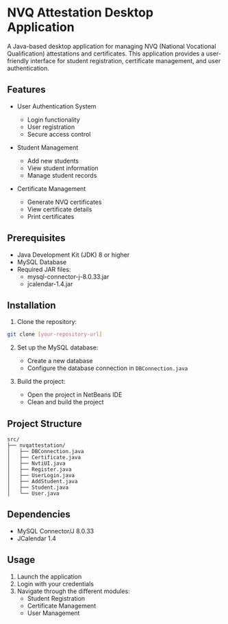 # NVQ Attestation Desktop Application

A Java-based desktop application for managing NVQ (National Vocational Qualification) attestations and certificates. This application provides a user-friendly interface for student registration, certificate management, and user authentication.

## Features

- User Authentication System
  - Login functionality
  - User registration
  - Secure access control

- Student Management
  - Add new students
  - View student information
  - Manage student records

- Certificate Management
  - Generate NVQ certificates
  - View certificate details
  - Print certificates

## Prerequisites

- Java Development Kit (JDK) 8 or higher
- MySQL Database
- Required JAR files:
  - mysql-connector-j-8.0.33.jar
  - jcalendar-1.4.jar

## Installation

1. Clone the repository:
```bash
git clone [your-repository-url]
```

2. Set up the MySQL database:
   - Create a new database
   - Configure the database connection in `DBConnection.java`

3. Build the project:
   - Open the project in NetBeans IDE
   - Clean and build the project

## Project Structure

```
src/
├── nvqattestation/
│   ├── DBConnection.java
│   ├── Certificate.java
│   ├── NvtiUI.java
│   ├── Register.java
│   ├── UserLogin.java
│   ├── AddStudent.java
│   ├── Student.java
│   └── User.java
```

## Dependencies

- MySQL Connector/J 8.0.33
- JCalendar 1.4

## Usage

1. Launch the application
2. Login with your credentials
3. Navigate through the different modules:
   - Student Registration
   - Certificate Management
   - User Management

